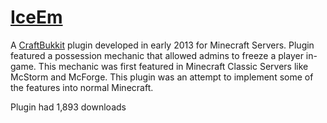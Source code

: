 # [IceEm](http://web.archive.org/web/20171019025217/https://dev.bukkit.org/projects/iceem)

A [CraftBukkit](https://bukkit.org/) plugin developed in early 2013 for Minecraft Servers. 
Plugin featured a possession mechanic that allowed admins to freeze a player in-game.
This mechanic was first featured in Minecraft Classic Servers like McStorm and McForge.
This plugin was an attempt to implement some of the features into normal Minecraft.

Plugin had 1,893 downloads
